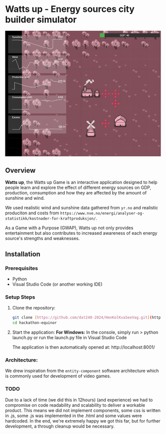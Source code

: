 # Watts up - Energy sources city builder simulator

![Screenshot of Watts up](https://github.com/CKolle/hackathon-equinor/blob/main/docs/Screenshot.png)

## Overview
**Watts up**, the Watts up Game is an interactive application designed to help people learn and explore the effect of different energy sources on GDP, production, consumption and how they are affected by the amount of sunshine and wind.

We used realistic wind and sunshine data gathered from `yr.no` and realistic produciton and costs from `https://www.nve.no/energi/analyser-og-statistikk/kostnader-for-kraftproduksjon/`.

As a Game with a Purpose (GWAP), Watts up not only provides entertainment but also contributes to increased awareness of each energy source's strengths and weaknesses.

## Installation

### Prerequisites
- Python
- Visual Studio Code (or another working IDE)

### Setup Steps

1. Clone the repository:
   ```bash
   git clone [https://github.com/dat240-2024/HenKolKvaSeeVag.git](https://github.com/CKolle/hackathon-equinor/)
   cd hackathon-equinor
   ```

3. Start the application:
   **For Windows:**
      In the console, simply run > python launch.py or run the launch.py file in Visual Studio Code 

   The application is then automatically opened at:
      http://localhost:8001/

### Architecture:
We drew inspiration from the `entity-component` software architecture which is commonly used for development of video games. 

### TODO
Due to a lack of time (we did this in 12hours) (and experience) we had to compromise on code readability and scalability to deliver a workable product.
This means we did not implement components, some css is written in .js, some .js was implemented in the .html and some values were hardcoded. In the end, we're extremely happy we got this far, but for further development, a through cleanup would be necessary. 

